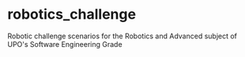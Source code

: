 # robotics_challenge
Robotic challenge scenarios for the Robotics and Advanced subject of UPO's Software Engineering Grade
